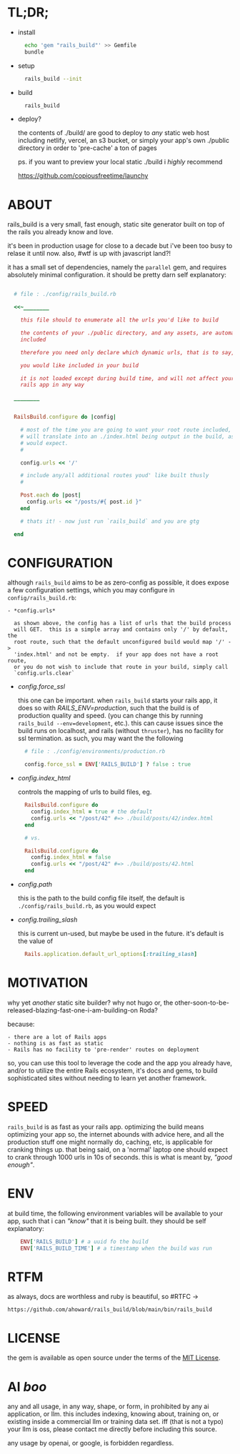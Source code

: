 # TL;DR;

- install

  ```sh
    echo 'gem "rails_build"' >> Gemfile
    bundle
  ```

- setup

  ```sh
    rails_build --init
  ```

- build

  ```sh
    rails_build
  ```

- deploy?

  the contents of ./build/ are good to deploy to *any* static web host
  including netlify, vercel, an s3 bucket, or simply your app's own ./public
  directory in order to 'pre-cache' a ton of pages

  ps. if you want to preview your local static ./build i *highly* recommend

    https://github.com/copiousfreetime/launchy


# ABOUT

  rails_build is a very small, fast enough, static site generator built on top
  of the rails you already know and love.

  it's been in production usage for close to a decade but i've been too busy
  to relase it until now.  also, #wtf is up with javascript land?!

  it has a small set of dependencies, namely the `parallel` gem, and requires
  absolutely minimal configuration.  it should be pretty darn self
  explanatory:

  ```ruby

    # file : ./config/rails_build.rb

    <<~________

      this file should to enumerate all the urls you'd like to build

      the contents of your ./public directory, and any assets, are automaticaly
      included

      therefore you need only declare which dynamic urls, that is to say, 'routes'

      you would like included in your build

      it is not loaded except during build time, and will not affect your normal
      rails app in any way

    ________


    RailsBuild.configure do |config|

      # most of the time you are going to want your root route included, which
      # will translate into an ./index.html being output in the build, as you
      # would expect.
      #

      config.urls << '/'

      # include any/all additional routes youd' like built thusly
      #

      Post.each do |post|
        config.urls << "/posts/#{ post.id }"
      end

      # thats it! - now just run `rails_build` and you are gtg

    end

  ```

# CONFIGURATION

  although `rails_build` aims to be as zero-config as possible, it does expose
  a few configuration settings, which you may configure in
  `config/rails_build.rb`:

    - *config.urls*

      as shown above, the config has a list of urls that the build process
      will GET.  this is a simple array and contains only '/' by default, the
      root route, such that the default unconfigured build would map '/' ->
      'index.html' and not be empty.  if your app does not have a root route,
      or you do not wish to include that route in your build, simply call
      `config.urls.clear`


  - *config.force_ssl*

    this one can be important.  when `rails_build` starts your rails app, it
    does so with *RAILS_ENV=production*, such that the build is of production
    quality and speed.  (you can change this by running `rails_build
    --env=development`, etc.).  this can cause issues since the build runs on
    localhost, and rails (without `thruster`), has no facility for ssl
    termination.  as such, you may want the the following

    ```ruby
      # file : ./config/environments/production.rb

      config.force_ssl = ENV['RAILS_BUILD'] ? false : true
    ```

  - *config.index_html*

    controls the mapping of urls to build files, eg.

    ```ruby
      RailsBuild.configure do
        config.index_html = true # the default
        config.urls << "/post/42" #=> ./build/posts/42/index.html
      end

      # vs.

      RailsBuild.configure do
        config.index_html = false
        config.urls << "/post/42" #=> ./build/posts/42.html
      end
    ```

  - *config.path*

    this is the path to the build config file itself, the default is
    `./config/rails_build.rb`, as you would expect

  - *config.trailing_slash*

    this is current un-used, but maybe be used in the future.  it's default is the
    value of

    ```ruby
      Rails.application.default_url_options[:trailing_slash]
    ```

# MOTIVATION

  why yet _another_ static site builder?  why not hugo or, the
  other-soon-to-be-released-blazing-fast-one-i-am-building-on Roda?

  because:

    - there are a lot of Rails apps
    - nothing is as fast as static
    - Rails has no facility to 'pre-render' routes on deployment

  so, you can use this tool to leverage the code and the app you already have,
  and/or to utilize the entire Rails ecosystem, it's docs and gems, to build
  sophisticated sites without needing to learn yet another framework.

# SPEED

  `rails_build` is as fast as your rails app.  optimizing the build means
  optimizing your app so, the internet abounds with advice here, and all the
  production stuff one might normally do, caching, etc, is applicable for
  cranking things up.  that being said, on a 'normal' laptop one should expect
  to crank through 1000 urls in 10s of seconds.  this is what is meant by,
  _"good enough"_.

# ENV

  at build time, the following environment variables will be available to your
  app, such that i can _"know"_ that it is being built.  they should be self
  explanatory:

  ```ruby
      ENV['RAILS_BUILD'] # a uuid fo the build
      ENV['RAILS_BUILD_TIME'] # a timestamp when the build was run

  ```

# RTFM

  as always, docs are worthless and ruby is beautiful, so #RTFC ->

    https://github.com/ahoward/rails_build/blob/main/bin/rails_build


# LICENSE

  the gem is available as open source under the terms of the [MIT License](http://opensource.org/licenses/MIT).

# AI _boo_

  any and all usage, in any way, shape, or form, in prohibited by any ai
  application, or llm.  this includes indexing, knowing about, training on, or
  existing inside a commercial llm or training data set.  iff (that is not a
  typo) your llm is oss, please contact me directly before including this source.

  any usage by openai, or google, is forbidden regardless.
